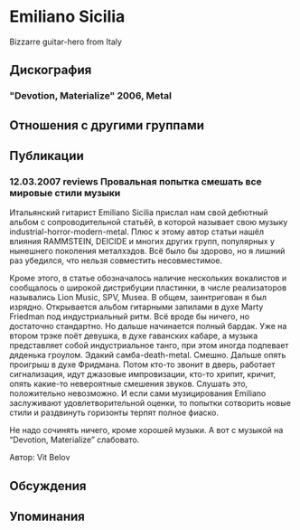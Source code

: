# Emiliano Sicilia

Bizzarre guitar-hero from Italy

## Дискография

### "Devotion, Materialize" 2006, Metal




## Отношения с другими группами


## Публикации

### 12.03.2007 reviews Провальная попытка смешать все мировые стили музыки

<P>Итальянский гитарист Emiliano Sicilia прислал нам свой дебютный альбом с сопроводительной статьёй, в которой называет свою музыку industrial-horror-modern-metal. Плюс к этому автор статьи нашёл влияния RAMMSTEIN, DEICIDE и многих других групп, популярных у нынешнего поколения металхэдов. Всё было бы здорово, но я лишний раз убедился, что нельзя совместить несовместимое.</P>
<P>Кроме этого, в статье обозначалось наличие нескольких вокалистов и сообщалось о широкой дистрибуции пластинки, в числе реализаторов назывались Lion Music, SPV, Musea. В общем, заинтригован я был изрядно. Открывается альбом гитарными запилами в духе Marty Friedman под индустриальный ритм. Всё вроде бы ничего, но достаточно стандартно. Но дальше начинается полный бардак. Уже на втором трэке поёт девушка, в духе гаванских кабаре, а музыка представляет собой индустриальное танго, при этом иногда подпевает дяденька гроулом. Эдакий самба-death-metal. Смешно. Дальше опять проигрыш в духе Фридмана. Потом кто-то звонит в дверь, работает сигнализация, идут джазовые импровизации, кто-то хрипит, кричит, опять какие-то невероятные смешения звуков. Слушать это, положительно невозможно. И если сами музицирования Emiliano заслуживают удовлетворительной оценки, то попытки сотворить новые стили и раздвинуть горизонты терпят полное фиаско.</P>
<P>Не надо сочинять ничего, кроме хорошей музыки. А вот с музыкой на “Devotion, Materialize” слабовато.</P>
Автор: Vit Belov


## Обсуждения


## Упоминания

